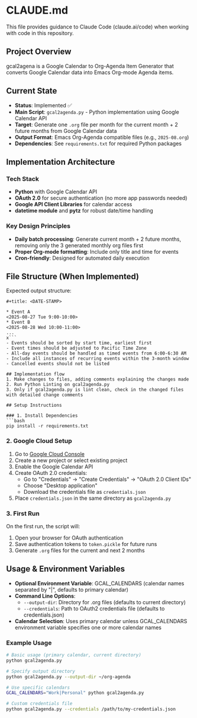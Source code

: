 # CLAUDE.md

This file provides guidance to Claude Code (claude.ai/code) when working with code in this repository.

## Project Overview

gcal2agena is a Google Calendar to Org-Agenda Item Generator that converts Google Calendar data into Emacs Org-mode Agenda items.

## Current State

- **Status**: Implemented ✅
- **Main Script**: `gcal2agenda.py` - Python implementation using Google Calendar API
- **Target**: Generate one `.org` file per month for the current month + 2 future months from Google Calendar data
- **Output Format**: Emacs Org-Agenda compatible files (e.g., `2025-08.org`)
- **Dependencies**: See `requirements.txt` for required Python packages

## Implementation Architecture

### Tech Stack
- **Python** with Google Calendar API
- **OAuth 2.0** for secure authentication (no more app passwords needed)
- **Google API Client Libraries** for calendar access
- **datetime module** and **pytz** for robust date/time handling

### Key Design Principles
- **Daily batch processing**: Generate current month + 2 future months, removing only the 3 generated monthly org files first
- **Proper Org-mode formatting**: Include only title and time for events
- **Cron-friendly**: Designed for automated daily execution

## File Structure (When Implemented)

Expected output structure:
```
#+title: <DATE-STAMP>

* Event A
<2025-08-27 Tue 9:00-10:00>
* Event B
<2025-08-28 Wed 10:00-11:00>
...
x```
- Events should be sorted by start time, earliest first
- Event times should be adjusted to Pacific Time Zone
- All-day events should be handled as timed events from 6:00-6:30 AM
- Include all instances of recurring events within the 3-month window
- Cancelled events should not be listed

## Implementation flow
1. Make changes to files, adding comments explaining the changes made
2. Run Python Linting on gcal2agenda.py
3. Only if gcal2agenda.py is lint clean, check in the changed files with detailed change comments

## Setup Instructions

### 1. Install Dependencies
```bash
pip install -r requirements.txt
```

### 2. Google Cloud Setup
1. Go to [Google Cloud Console](https://console.cloud.google.com)
2. Create a new project or select existing project
3. Enable the Google Calendar API
4. Create OAuth 2.0 credentials:
   - Go to "Credentials" → "Create Credentials" → "OAuth 2.0 Client IDs"
   - Choose "Desktop application"
   - Download the credentials file as `credentials.json`
5. Place `credentials.json` in the same directory as `gcal2agenda.py`

### 3. First Run
On the first run, the script will:
1. Open your browser for OAuth authentication
2. Save authentication tokens to `token.pickle` for future runs
3. Generate `.org` files for the current and next 2 months

## Usage & Environment Variables
- **Optional Environment Variable**: GCAL_CALENDARS (calendar names separated by "|", defaults to primary calendar)
- **Command Line Options**: 
  - `--output-dir`: Directory for .org files (defaults to current directory)
  - `--credentials`: Path to OAuth2 credentials file (defaults to credentials.json)
- **Calendar Selection**: Uses primary calendar unless GCAL_CALENDARS environment variable specifies one or more calendar names

### Example Usage
```bash
# Basic usage (primary calendar, current directory)
python gcal2agenda.py

# Specify output directory
python gcal2agenda.py --output-dir ~/org-agenda

# Use specific calendars
GCAL_CALENDARS="Work|Personal" python gcal2agenda.py

# Custom credentials file
python gcal2agenda.py --credentials /path/to/my-credentials.json
```
